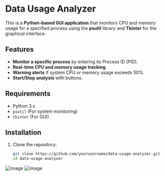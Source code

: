 # Data Usage Analyzer

This is a **Python-based GUI application** that monitors CPU and memory usage for a specified process using the **psutil** library and **Tkinter** for the graphical interface.

## Features
- **Monitor a specific process** by entering its Process ID (PID).
- **Real-time CPU and memory usage tracking**.
- **Warning alerts** if system CPU or memory usage exceeds 50%.
- **Start/Stop analysis** with buttons.

## Requirements
- Python 3.x
- `psutil` (For system monitoring)
- `tkinter` (For GUI)

## Installation
1. Clone the repository:
   ```sh
   git clone https://github.com/yourusername/data-usage-analyzer.git
   cd data-usage-analyzer
![image](https://github.com/user-attachments/assets/2d1a2771-f4be-4b22-9739-52be05e033e2)
![image](https://github.com/user-attachments/assets/be749f4c-1ecf-4a71-a706-64086b0e0af0)

